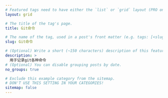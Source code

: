 ```yaml
---
# Featured tags need to have either the `list` or `grid` layout (PRO only).
layout: grid

# The title of the tag's page.
title: Git命令

# The name of the tag, used in a post's front matter (e.g. tags: [<slug>]).
slug: Git命令

# (Optional) Write a short (~150 characters) description of this featured tag.
description: >
  用于记录git各种命令
# (Optional) You can disable grouping posts by date.
no_groups: true

# Exclude this example category from the sitemap.
# DON'T USE THIS SETTING IN YOUR CATEGORIES!
sitemap: false
---
```

